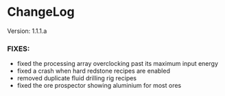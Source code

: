 # ChangeLog

Version: 1.1.1.a

### FIXES:

- fixed the processing array overclocking past its maximum input energy
- fixed a crash when hard redstone recipes are enabled
- removed duplicate fluid drilling rig recipes
- fixed the ore prospector showing aluminium for most ores